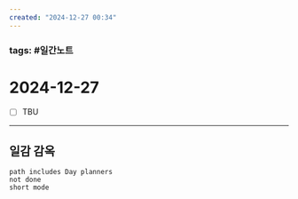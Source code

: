 ```yaml
---
created: "2024-12-27 00:34"
---
```


### tags: #일간노트
  
# 2024-12-27 
- [ ] TBU  
  
---  
## 일감 감옥  
```tasks  
path includes Day planners
not done  
short mode  
```